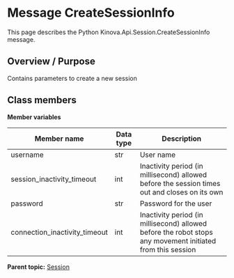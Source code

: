 # Message CreateSessionInfo

This page describes the Python Kinova.Api.Session.CreateSessionInfo message.

## Overview / Purpose

Contains parameters to create a new session

## Class members

 **Member variables** 

|Member name|Data type|Description|
|-----------|---------|-----------|
|username|str|User name|
|session\_inactivity\_timeout|int|Inactivity period \(in millisecond\) allowed before the session times out and closes on its own|
|password|str|Password for the user|
|connection\_inactivity\_timeout|int|Inactivity period \(in millisecond\) allowed before the robot stops any movement initiated from this session|

**Parent topic:** [Session](../references/summary_Session.md)

